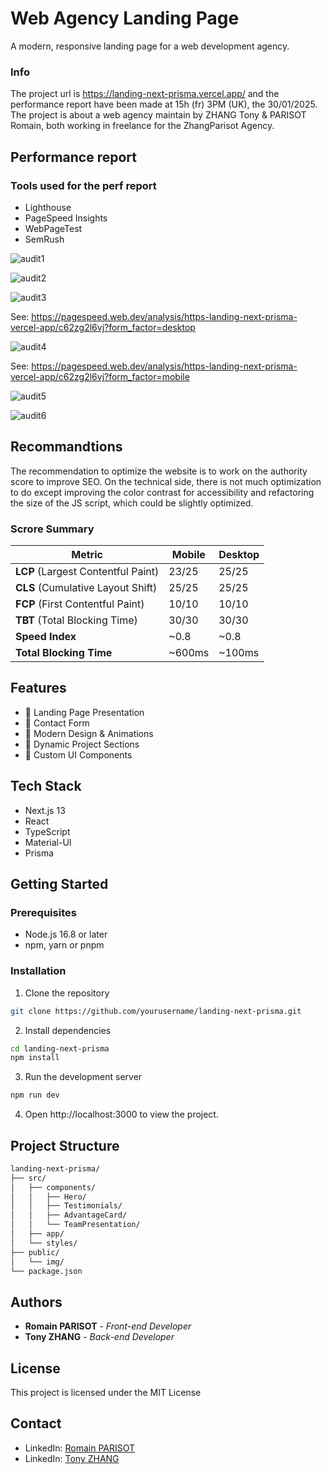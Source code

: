 # Web Agency Landing Page

A modern, responsive landing page for a web development agency.

### Info
The project url is https://landing-next-prisma.vercel.app/ and the performance report have been made at 15h (fr) 3PM (UK), the 30/01/2025.
The project is about a web agency maintain by ZHANG Tony & PARISOT Romain, both working in freelance for the ZhangParisot Agency.

## Performance report

### Tools used for the perf report

- Lighthouse
- PageSpeed Insights
- WebPageTest
- SemRush


![audit1](https://github.com/user-attachments/assets/e577c46d-c2e5-4059-8576-9d996b78a6cb)



![audit2](https://github.com/user-attachments/assets/a75144c5-5df7-4564-936e-2b28e22dbd3d)



![audit3](https://github.com/user-attachments/assets/fbb98457-570f-4391-b5e9-90e3667ad43e)

See: https://pagespeed.web.dev/analysis/https-landing-next-prisma-vercel-app/c62zg2l6vj?form_factor=desktop

![audit4](https://github.com/user-attachments/assets/e6b0bd4f-c63b-4b02-b711-43c86d5cc92c)

See: https://pagespeed.web.dev/analysis/https-landing-next-prisma-vercel-app/c62zg2l6vj?form_factor=mobile

![audit5](https://github.com/user-attachments/assets/b2919d6d-20b7-427e-ab34-e863c5c8de6d)


![audit6](https://github.com/user-attachments/assets/aa912629-eacc-4aa9-8525-ad72dc560c46)

## Recommandtions
The recommendation to optimize the website is to work on the authority score to improve SEO. On the technical side, there is not much optimization to do except improving the color contrast for accessibility and refactoring the size of the JS script, which could be slightly optimized.

### Scrore Summary

| Metric                 | Mobile  | Desktop |
|------------------------|---------|---------|
| **LCP** (Largest Contentful Paint) | 23/25  | 25/25  |
| **CLS** (Cumulative Layout Shift)  | 25/25  | 25/25  |
| **FCP** (First Contentful Paint)   | 10/10  | 10/10  |
| **TBT** (Total Blocking Time)      | 30/30  | 30/30  |
| **Speed Index**                    | ~0.8   | ~0.8   |
| **Total Blocking Time**             | ~600ms | ~100ms |

## Features

- 🎯 Landing Page Presentation
- 👥 Contact Form
- 💫 Modern Design & Animations
- 📱 Dynamic Project Sections
- 🎨 Custom UI Components

## Tech Stack

- Next.js 13
- React
- TypeScript
- Material-UI
- Prisma

## Getting Started

### Prerequisites

- Node.js 16.8 or later
- npm, yarn or pnpm

### Installation

1. Clone the repository

```bash
git clone https://github.com/yourusername/landing-next-prisma.git
```

2. Install dependencies

```bash
cd landing-next-prisma
npm install
```

3. Run the development server

```bash
npm run dev
```

4. Open http://localhost:3000 to view the project.

## Project Structure

```bash
landing-next-prisma/
├── src/
│   ├── components/
│   │   ├── Hero/
│   │   ├── Testimonials/
│   │   ├── AdvantageCard/
│   │   └── TeamPresentation/
│   ├── app/
│   └── styles/
├── public/
│   └── img/
└── package.json
```

## Authors

- **Romain PARISOT** - _Front-end Developer_
- **Tony ZHANG** - _Back-end Developer_

## License

This project is licensed under the MIT License

## Contact

- LinkedIn: [Romain PARISOT](https://www.linkedin.com/in/romainparisot-/)
- LinkedIn: [Tony ZHANG](https://www.linkedin.com/in/tony-zhang-tufu/)
